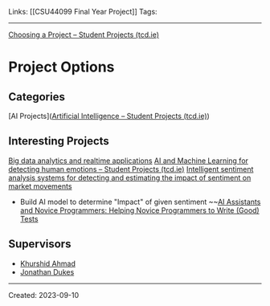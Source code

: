Links: [[CSU44099 Final Year Project]]
Tags:
___

[Choosing a Project – Student Projects (tcd.ie)](https://projects.scss.tcd.ie/information-for-students/choosing-a-project/)
# Project Options
## Categories
[AI Projects]([Artificial Intelligence – Student Projects (tcd.ie)](https://projects.scss.tcd.ie/subject_area/artificial-intelligence/))
## Interesting Projects
[Big data analytics and realtime applications](https://projects.scss.tcd.ie/project/big-data-analytics-and-real-time-applications/)
[AI and Machine Learning for detecting human emotions – Student Projects (tcd.ie)](https://projects.scss.tcd.ie/project/ai-and-machine-learning-for-detecting-human-emotions/)
[Intelligent sentiment analysis systems for detecting and estimating the impact of sentiment on market movements](https://projects.scss.tcd.ie/project/intelligent-sentiment-analysis-systems-for-detecting-and-estimating-the-impact-of-sentiment-on-market-movements/)
- Build AI model to determine "Impact" of given sentiment
~~[AI Assistants and Novice Programmers: Helping Novice Programmers to Write (Good) Tests](https://projects.scss.tcd.ie/project/ai-assistants-and-novice-programmers-helping-novice-programmers-to-write-good-tests/)

## Supervisors
- [Khurshid Ahmad](mailto:kahmad@tcd.ie)
- [Jonathan Dukes](mailto:jdukes@scss.tcd.ie)

___
Created: 2023-09-10

